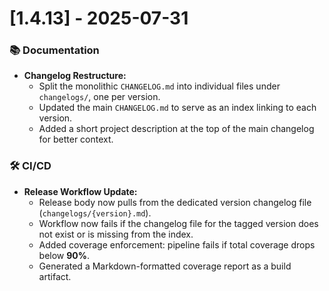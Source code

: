 # [1.4.13] - 2025-07-31

### 📚 Documentation

- **Changelog Restructure:**
  - Split the monolithic `CHANGELOG.md` into individual files under `changelogs/`, one per version.
  - Updated the main `CHANGELOG.md` to serve as an index linking to each version.
  - Added a short project description at the top of the main changelog for better context.

### 🛠 CI/CD

- **Release Workflow Update:**
  - Release body now pulls from the dedicated version changelog file (`changelogs/{version}.md`).
  - Workflow now fails if the changelog file for the tagged version does not exist or is missing from the index.
  - Added coverage enforcement: pipeline fails if total coverage drops below **90%**.
  - Generated a Markdown-formatted coverage report as a build artifact.
